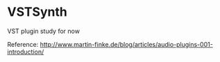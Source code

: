 # VSTSynth
VST plugin study for now

Reference: http://www.martin-finke.de/blog/articles/audio-plugins-001-introduction/
